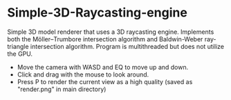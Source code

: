 # Simple-3D-Raycasting-engine

Simple 3D model renderer that uses a 3D raycasting engine. Implements both the Möller–Trumbore intersection algorithm and Baldwin-Weber ray-triangle intersection algorithm. Program is multithreaded but does not utilize the GPU.

- Move the camera with WASD and EQ to move up and down.
- Click and drag with the mouse to look around.
- Press P to render the current view as a high quality (saved as "render.png" in main directory)
